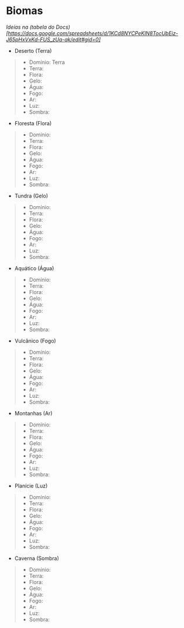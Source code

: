 # Biomas

*Ideias na (tabela do Docs)[https://docs.google.com/spreadsheets/d/1KCd8NYCPeKlN8TocUbEiz-J65pHxVxKd-FUS_zUa-qk/edit#gid=0]*

* Deserto (Terra)
> * Domínio: Terra
> * Terra:
> * Flora:
> * Gelo:
> * Água:
> * Fogo:
> * Ar:
> * Luz:
> * Sombra:

* Floresta (Flora)
> * Domínio: 
> * Terra:
> * Flora:
> * Gelo:
> * Água:
> * Fogo:
> * Ar:
> * Luz:
> * Sombra:

* Tundra (Gelo)
> * Domínio: 
> * Terra:
> * Flora:
> * Gelo:
> * Água:
> * Fogo:
> * Ar:
> * Luz:
> * Sombra:

* Aquático (Água)
> * Domínio: 
> * Terra:
> * Flora:
> * Gelo:
> * Água:
> * Fogo:
> * Ar:
> * Luz:
> * Sombra:

* Vulcânico (Fogo)
> * Domínio: 
> * Terra:
> * Flora:
> * Gelo:
> * Água:
> * Fogo:
> * Ar:
> * Luz:
> * Sombra:

* Montanhas (Ar)
> * Domínio: 
> * Terra:
> * Flora:
> * Gelo:
> * Água:
> * Fogo:
> * Ar:
> * Luz:
> * Sombra:

* Planície (Luz)
> * Domínio: 
> * Terra:
> * Flora:
> * Gelo:
> * Água:
> * Fogo:
> * Ar:
> * Luz:
> * Sombra:

* Caverna (Sombra)
> * Domínio: 
> * Terra:
> * Flora:
> * Gelo:
> * Água:
> * Fogo:
> * Ar:
> * Luz:
> * Sombra: